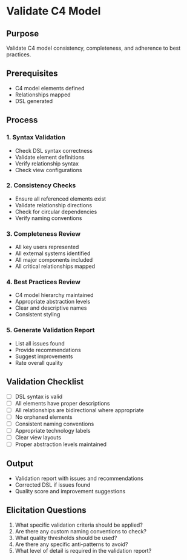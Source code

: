 # Validate C4 Model

## Purpose

Validate C4 model consistency, completeness, and adherence to best practices.

## Prerequisites

- C4 model elements defined
- Relationships mapped
- DSL generated

## Process

### 1. Syntax Validation

- Check DSL syntax correctness
- Validate element definitions
- Verify relationship syntax
- Check view configurations

### 2. Consistency Checks

- Ensure all referenced elements exist
- Validate relationship directions
- Check for circular dependencies
- Verify naming conventions

### 3. Completeness Review

- All key users represented
- All external systems identified
- All major components included
- All critical relationships mapped

### 4. Best Practices Review

- C4 model hierarchy maintained
- Appropriate abstraction levels
- Clear and descriptive names
- Consistent styling

### 5. Generate Validation Report

- List all issues found
- Provide recommendations
- Suggest improvements
- Rate overall quality

## Validation Checklist

- [ ] DSL syntax is valid
- [ ] All elements have proper descriptions
- [ ] All relationships are bidirectional where appropriate
- [ ] No orphaned elements
- [ ] Consistent naming conventions
- [ ] Appropriate technology labels
- [ ] Clear view layouts
- [ ] Proper abstraction levels maintained

## Output

- Validation report with issues and recommendations
- Corrected DSL if issues found
- Quality score and improvement suggestions

## Elicitation Questions

1. What specific validation criteria should be applied?
2. Are there any custom naming conventions to check?
3. What quality thresholds should be used?
4. Are there any specific anti-patterns to avoid?
5. What level of detail is required in the validation report?
